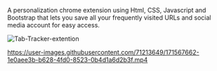 A personalization chrome extension using Html, CSS, Javascript and Bootstrap that lets you save all your frequently visited URLs and social media account for easy access.

![Tab-Tracker-extention](https://user-images.githubusercontent.com/71213649/171567650-37f75424-b9c3-4787-b610-1a1de2f17133.jpeg)



https://user-images.githubusercontent.com/71213649/171567662-1e0aee3b-b628-4fd0-8523-0b4d1a6d2b3f.mp4



